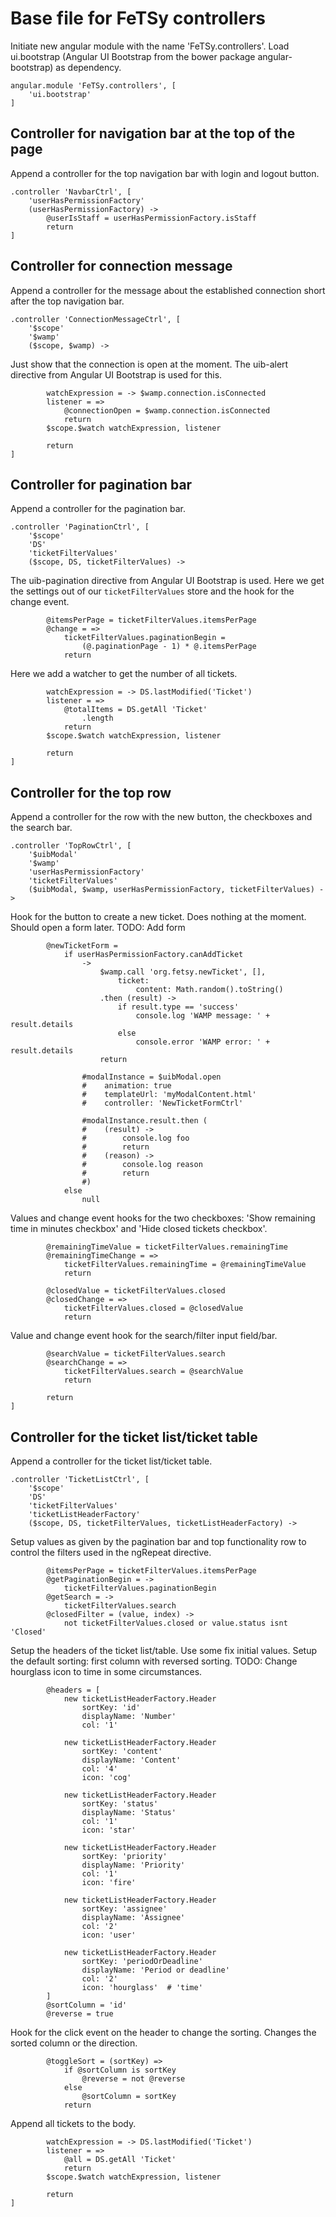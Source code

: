 # Base file for FeTSy controllers

Initiate new angular module with the name 'FeTSy.controllers'. Load
ui.bootstrap (Angular UI Bootstrap from the bower package
angular-bootstrap) as dependency.

    angular.module 'FeTSy.controllers', [
        'ui.bootstrap'
    ]


## Controller for navigation bar at the top of the page

Append a controller for the top navigation bar with login and logout button.

    .controller 'NavbarCtrl', [
        'userHasPermissionFactory'
        (userHasPermissionFactory) ->
            @userIsStaff = userHasPermissionFactory.isStaff
            return
    ]


## Controller for connection message

Append a controller for the message about the established connection short
after the top navigation bar.

    .controller 'ConnectionMessageCtrl', [
        '$scope'
        '$wamp'
        ($scope, $wamp) ->

Just show that the connection is open at the moment. The uib-alert directive
from Angular UI Bootstrap is used for this.

            watchExpression = -> $wamp.connection.isConnected
            listener = =>
                @connectionOpen = $wamp.connection.isConnected
                return
            $scope.$watch watchExpression, listener

            return
    ]


## Controller for pagination bar

Append a controller for the pagination bar.

    .controller 'PaginationCtrl', [
        '$scope'
        'DS'
        'ticketFilterValues'
        ($scope, DS, ticketFilterValues) ->

The uib-pagination directive from Angular UI Bootstrap is used. Here we get
the settings out of our `ticketFilterValues` store and the hook for the
change event.

            @itemsPerPage = ticketFilterValues.itemsPerPage
            @change = =>
                ticketFilterValues.paginationBegin =
                    (@.paginationPage - 1) * @.itemsPerPage
                return

Here we add a watcher to get the number of all tickets.

            watchExpression = -> DS.lastModified('Ticket')
            listener = =>
                @totalItems = DS.getAll 'Ticket'
                    .length
                return
            $scope.$watch watchExpression, listener

            return
    ]


## Controller for the top row

Append a controller for the row with the new button, the checkboxes and
the search bar.

    .controller 'TopRowCtrl', [
        '$uibModal'
        '$wamp'
        'userHasPermissionFactory'
        'ticketFilterValues'
        ($uibModal, $wamp, userHasPermissionFactory, ticketFilterValues) ->

Hook for the button to create a new ticket. Does nothing at the moment.
Should open a form later. TODO: Add form

            @newTicketForm =
                if userHasPermissionFactory.canAddTicket
                    ->
                        $wamp.call 'org.fetsy.newTicket', [],
                            ticket:
                                content: Math.random().toString()
                        .then (result) ->
                            if result.type == 'success'
                                console.log 'WAMP message: ' + result.details
                            else
                                console.error 'WAMP error: ' + result.details
                        return

                    #modalInstance = $uibModal.open
                    #    animation: true
                    #    templateUrl: 'myModalContent.html'
                    #    controller: 'NewTicketFormCtrl'

                    #modalInstance.result.then (
                    #    (result) ->
                    #        console.log foo
                    #        return
                    #    (reason) ->
                    #        console.log reason
                    #        return
                    #)
                else
                    null

Values and change event hooks for the two checkboxes: 'Show remaining time
in minutes checkbox' and 'Hide closed tickets checkbox'.

            @remainingTimeValue = ticketFilterValues.remainingTime
            @remainingTimeChange = =>
                ticketFilterValues.remainingTime = @remainingTimeValue
                return

            @closedValue = ticketFilterValues.closed
            @closedChange = =>
                ticketFilterValues.closed = @closedValue
                return

Value and change event hook for the search/filter input field/bar.

            @searchValue = ticketFilterValues.search
            @searchChange = =>
                ticketFilterValues.search = @searchValue
                return

            return
    ]


## Controller for the ticket list/ticket table

Append a controller for the ticket list/ticket table.

    .controller 'TicketListCtrl', [
        '$scope'
        'DS'
        'ticketFilterValues'
        'ticketListHeaderFactory'
        ($scope, DS, ticketFilterValues, ticketListHeaderFactory) ->

Setup values as given by the pagination bar and top functionality row to
control the filters used in the ngRepeat directive.

            @itemsPerPage = ticketFilterValues.itemsPerPage
            @getPaginationBegin = ->
                ticketFilterValues.paginationBegin
            @getSearch = ->
                ticketFilterValues.search
            @closedFilter = (value, index) ->
                not ticketFilterValues.closed or value.status isnt 'Closed'

Setup the headers of the ticket list/table. Use some fix initial values.
Setup the default sorting: first column with reversed sorting.
TODO: Change hourglass icon to time in some circumstances.

            @headers = [
                new ticketListHeaderFactory.Header
                    sortKey: 'id'
                    displayName: 'Number'
                    col: '1'

                new ticketListHeaderFactory.Header
                    sortKey: 'content'
                    displayName: 'Content'
                    col: '4'
                    icon: 'cog'

                new ticketListHeaderFactory.Header
                    sortKey: 'status'
                    displayName: 'Status'
                    col: '1'
                    icon: 'star'

                new ticketListHeaderFactory.Header
                    sortKey: 'priority'
                    displayName: 'Priority'
                    col: '1'
                    icon: 'fire'

                new ticketListHeaderFactory.Header
                    sortKey: 'assignee'
                    displayName: 'Assignee'
                    col: '2'
                    icon: 'user'

                new ticketListHeaderFactory.Header
                    sortKey: 'periodOrDeadline'
                    displayName: 'Period or deadline'
                    col: '2'
                    icon: 'hourglass'  # 'time'
            ]
            @sortColumn = 'id'
            @reverse = true

Hook for the click event on the header to change the sorting. Changes the
sorted column or the direction.

            @toggleSort = (sortKey) =>
                if @sortColumn is sortKey
                    @reverse = not @reverse
                else
                    @sortColumn = sortKey
                return

Append all tickets to the body.

            watchExpression = -> DS.lastModified('Ticket')
            listener = =>
                @all = DS.getAll 'Ticket'
                return
            $scope.$watch watchExpression, listener

            return
    ]
